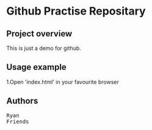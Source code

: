 # Github Practise Repositary 

## Project overview
This is just a demo for github.

## Usage example
1.Open 'index.html' in your favourite browser

## Authors
<pre>
Ryan
Friends
</pre>

